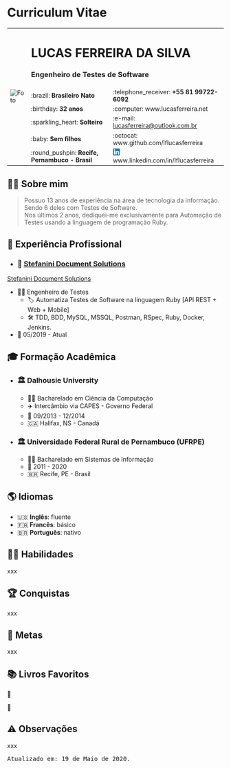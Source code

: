 # Curriculum Vitae

<table>
  <tr>
    <td rowspan="7">
      <!-- <img src='../images/foto.jpg' alt='Foto' width='300'> -->
      <img src='https://avatars2.githubusercontent.com/u/5920654?s=460&u=58910df8cdac7a24bba00e0be05d5fe97d6695ac&v=4' alt='Foto' width='320'>
    </td>
  </tr>
  <tr>
    <!-- <td>∙∙∙∙∙∙∙∙∙∙∙∙∙∙ Geral ∙∙∙∙∙∙∙∙∙∙∙∙∙∙∙</td>
    <td>∙∙∙∙∙∙∙∙∙∙∙∙∙ Contato ∙∙∙∙∙∙∙∙∙∙∙∙∙∙</td> -->
    <td colspan="2">
      <h1>LUCAS FERREIRA DA SILVA</h1>
      <!-- :round_pushpin: <b>Recife, PE - Brasil</b> -->
      <!-- <img src="../images/linkedin.png"> www.linkedin.com/in/lflucasferreira -->
      <h3>Engenheiro de Testes de Software</h3>
    </td>
  </tr>
  <tr>
    <td>:brazil: <b>Brasileiro Nato</b></td>
    <td>:telephone_receiver: <b>+55 81 99722-6092</b></td>
  </tr>
  <tr>
    <td>:birthday: <b>32 anos</b></td>
    <td>:computer: www.lucasferreira.net</td>
  </tr>
  <tr>
    <td>:sparkling_heart: <b>Solteiro</b></td>
    <td>:e-mail: <a href="mailto:lucasferreira@outlook.com.br">lucasferreira@outlook.com.br</a></td>
  </tr>
  <tr>
    <td>:baby: <b>Sem filhos</b></td>
    <td>:octocat: www.github.com/lflucasferreira</td>
  </tr>
  <tr>
    <td>:round_pushpin: <b>Recife, Pernambuco - Brasil</b></td>
    <td><img src="../images/linkedin.png"> www.linkedin.com/in/lflucasferreira</td>
  </tr>
</table>

<!-- |∙∙∙∙∙∙∙∙∙∙∙∙∙∙∙∙ Geral ∙∙∙∙∙∙∙∙∙∙∙∙∙∙∙∙∙     | ∙∙∙∙∙∙∙∙∙∙∙∙∙∙∙∙ Contato ∙∙∙∙∙∙∙∙∙∙∙∙∙∙∙∙        |
|---------------------------------------------|--------------------------------------------------|
| :brazil: **Brasileiro**                     | :telephone_receiver: **+55 81 99722-6092**       |
| :birthday: **32 anos**                      | :computer: www.lucasferreira.net                 |
| :sparkling_heart: **Solteiro**              | :e-mail: lucasferreira@outlook.com.br            |
| :baby: **Sem filhos**                       | :octocat: www.github.com/lflucasferreira         |
| :man_technologist: **Engenheiro de Testes** | :round_pushpin: **Recife, PE - Brasil**          | -->

## :raising_hand_man: Sobre mim

> Possuo 13 anos de experiência na área de tecnologia da informação. Sendo 6 deles com Testes de Software.  
> Nos últimos 2 anos, dediquei-me exclusivamente para Automação de Testes usando a linguagem de programação Ruby.

## :briefcase: Experiência Profissional

- ### :office: <a href="http://www.stefanini.com" target="_blank">Stefanini Document Solutions</a>

<a href="http://www.stefanini.com" target="_blank">Stefanini Document Solutions</a>

  - :man_office_worker: Engenheiro de Testes
    - :label: Automatiza Testes de Software na linguagem Ruby [API REST + Web + Mobile]
    - :hammer_and_wrench: TDD, BDD, MySQL, MSSQL, Postman, RSpec, Ruby, Docker, Jenkins.
  - :calendar: 05/2019 - Atual
  <!-- - :link: www.stefanini.com -->

## :mortar_board: Formação Acadêmica

<!-- :closed_book: :green_book: :blue_book: :orange_book: -->

- ### :classical_building: Dalhousie University

  - :man_student: Bacharelado em Ciência da Computação
  - :airplane: Intercâmbio via CAPES - Governo Federal
  - :calendar: 09/2013 - 12/2014
  - :canada: Halifax, NS - Canadá

<!-- Bachelor of Computer Science, BCS -->

- ### :classical_building: Universidade Federal Rural de Pernambuco (UFRPE)

  - :man_student: Bacharelado em Sistemas de Informação
  - :calendar: 2011 - 2020
  - :brazil: Recife, PE - Brasil


## :earth_americas: Idiomas

- :us: **Inglês**: fluente
- :fr: **Francês**: básico
- :brazil: **Português**: nativo

## :ng_man: Habilidades

xxx

## :trophy: Conquistas

xxx

## :dart: Metas

xxx

## :books: Livros Favoritos

:book:

:bookmark:

## :warning: Observações

xxx

<pre>Atualizado em: 19 de Maio de 2020.</pre>